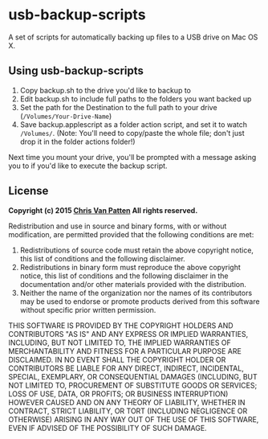 # usb-backup-scripts

A set of scripts for automatically backing up files to a USB drive on Mac OS X.

## Using usb-backup-scripts

1. Copy backup.sh to the drive you'd like to backup to
2. Edit backup.sh to include full paths to the folders you want backed up
3. Set the path for the Destination to the full path to your drive (`/Volumes/Your-Drive-Name`)
4. Save backup.applescript as a folder action script, and set it to watch `/Volumes/`. (Note: You'll need to copy/paste the whole file; don't just drop it in the folder actions folder!)

Next time you mount your drive, you'll be prompted with a message asking you to if you'd like to execute the backup script.


## License

**Copyright (c) 2015 [Chris Van Patten](http://www.chrisvanpatten.com/) All rights reserved.**

Redistribution and use in source and binary forms, with or without modification, are permitted provided that the following conditions are met:

1.   Redistributions of source code must retain the above copyright notice, this list of conditions and the following disclaimer.
2.   Redistributions in binary form must reproduce the above copyright notice, this list of conditions and the following disclaimer in the documentation and/or other materials provided with the distribution.
3.   Neither the name of the organization nor the names of its contributors may be used to endorse or promote products derived from this software without specific prior written permission.

THIS SOFTWARE IS PROVIDED BY THE COPYRIGHT HOLDERS AND CONTRIBUTORS "AS IS" AND ANY EXPRESS OR IMPLIED WARRANTIES, INCLUDING, BUT NOT LIMITED TO, THE IMPLIED WARRANTIES OF MERCHANTABILITY AND FITNESS FOR A PARTICULAR PURPOSE ARE DISCLAIMED. IN NO EVENT SHALL THE COPYRIGHT HOLDER OR CONTRIBUTORS BE LIABLE FOR ANY DIRECT, INDIRECT, INCIDENTAL, SPECIAL, EXEMPLARY, OR CONSEQUENTIAL DAMAGES (INCLUDING, BUT NOT LIMITED TO, PROCUREMENT OF SUBSTITUTE GOODS OR SERVICES; LOSS OF USE, DATA, OR PROFITS; OR BUSINESS INTERRUPTION) HOWEVER CAUSED AND ON ANY THEORY OF LIABILITY, WHETHER IN CONTRACT, STRICT LIABILITY, OR TORT (INCLUDING NEGLIGENCE OR OTHERWISE) ARISING IN ANY WAY OUT OF THE USE OF THIS SOFTWARE, EVEN IF ADVISED OF THE POSSIBILITY OF SUCH DAMAGE.
